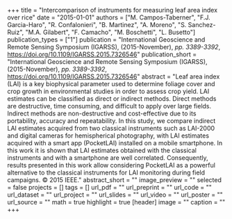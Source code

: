 +++
title = "Intercomparison of instruments for measuring leaf area index over rice"
date = "2015-01-01"
authors = ["M. Campos-Taberner", "F.J. Garcia-Haro", "R. Confalonieri", "B. Martinez", "A. Moreno", "S. Sanchez-Ruiz", "M.A. Gilabert", "F. Camacho", "M. Boschetti", "L. Busetto"]
publication_types = ["1"]
publication = "International Geoscience and Remote Sensing Symposium (IGARSS), (2015-November), _pp. 3389-3392_, https://doi.org/10.1109/IGARSS.2015.7326546"
publication_short = "International Geoscience and Remote Sensing Symposium (IGARSS), (2015-November), _pp. 3389-3392_, https://doi.org/10.1109/IGARSS.2015.7326546"
abstract = "Leaf area index (LAI) is a key biophysical parameter used to determine foliage cover and crop growth in environmental studies in order to assess crop yield. LAI estimates can be classified as direct or indirect methods. Direct methods are destructive, time consuming, and difficult to apply over large fields. Indirect methods are non-destructive and cost-effective due to its portability, accuracy and repeatability. In this study, we compare indirect LAI estimates acquired from two classical instruments such as LAI-2000 and digital cameras for hemispherical photography, with LAI estimates acquired with a smart app (PocketLAI) installed on a mobile smartphone. In this work it is shown that LAI estimates obtained with the classical instruments and with a smartphone are well correlated. Consequently, results presented in this work allow considering PocketLAI as a powerful alternative to the classical instruments for LAI monitoring during field campaigns. © 2015 IEEE."
abstract_short = ""
image_preview = ""
selected = false
projects = []
tags = []
url_pdf = ""
url_preprint = ""
url_code = ""
url_dataset = ""
url_project = ""
url_slides = ""
url_video = ""
url_poster = ""
url_source = ""
math = true
highlight = true
[header]
image = ""
caption = ""
+++
